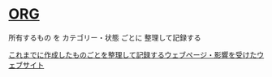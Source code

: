 # [ORG](https://github.com/the-things-i-we-own/.github)
所有するもの を カテゴリー・状態 ごとに 整理して記録する

[これまでに作成したものごとを整理して記録するウェブページ・影響を受けたウェブサイト](https://creative-community.space/org/)

